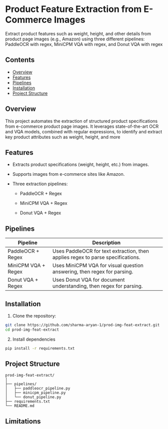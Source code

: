 
# Product Feature Extraction from E-Commerce Images

Extract product features such as weight, height, and other details from product page images (e.g., Amazon) using three different pipelines: PaddleOCR with regex, MiniCPM VQA with regex, and Donut VQA with regex


## Contents

 - [Overview](#Overview)
 - [Features](#Features)
 - [Pipelines](#Pipelines)
 - [Installation](#Installation)
 - [Project Structure](#project-structure)

## Overview

This project automates the extraction of structured product specifications from e-commerce product page images. It leverages state-of-the-art OCR and VQA models, combined with regular expressions, to identify and extract key product attributes such as weight, height, and more
## Features

- Extracts product specifications (weight, height, etc.) from images.

- Supports images from e-commerce sites like Amazon.

- Three extraction pipelines:

    - PaddleOCR + Regex

    - MiniCPM VQA + Regex

    - Donut VQA + Regex

## Pipelines

| Pipeline  | Description |
| ------------- | ------------- |
| PaddleOCR + Regex  | Uses PaddleOCR for text extraction, then applies regex to parse specifications.  |
| MiniCPM VQA + Regex  | Uses MiniCPM VQA for visual question answering, then regex for parsing.  |
| Donut VQA + Regex | Uses Donut VQA for document understanding, then regex for parsing. |

## Installation

1. Clone the repository:

```bash
git clone https://github.com/sharma-aryan-1/prod-img-feat-extract.git
cd prod-img-feat-extract
```

2. Install dependencies

```bash
pip install -r requirements.txt
```




## Project Structure
```text
prod-img-feat-extract/
│
├── pipelines/
│   ├── paddleocr_pipeline.py
│   ├── minicpm_pipeline.py
│   └── donut_pipeline.py
├── requirements.txt
└── README.md
```

## Limitations


